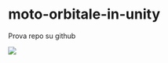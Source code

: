 # moto-orbitale-in-unity
Prova repo su github


![](https://www.dl.dropboxusercontent.com/s/qjwg36nxa2ra0e1/01.jpg?dl=1)


